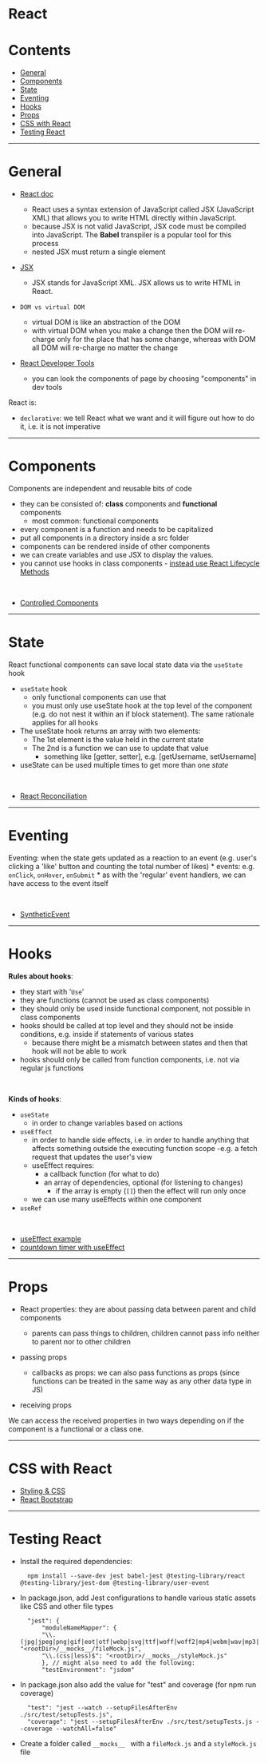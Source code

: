 # React

Contents
===================
* [General](#general)
* [Components](#components)
* [State](#state)
* [Eventing](#eventing)
* [Hooks](#hooks)
* [Props](#props)
* [CSS with React](#css-with-react)
* [Testing React](#testing-react)



----------------

# General

* [React doc](https://reactjs.org/)
    * React uses a syntax extension of JavaScript called JSX (JavaScript XML) that allows you to write HTML directly within JavaScript.
    * because JSX is not valid JavaScript, JSX code must be compiled into JavaScript. The **Babel** transpiler is a popular tool for this process
    * nested JSX must return a single element

* [JSX](https://reactjs.org/docs/introducing-jsx.html)
    * JSX stands for JavaScript XML. JSX allows us to write HTML in React.

* `DOM vs virtual DOM`
    * virtual DOM is like an abstraction of the DOM
    * with virtual DOM when you make a change then the DOM will re-charge only for the place that has some change, whereas with DOM all DOM will re-charge no matter the change

* [React Developer Tools](https://chrome.google.com/webstore/detail/react-developer-tools/fmkadmapgofadopljbjfkapdkoienihi?hl=en)
    * you can look the components of page by choosing "components" in dev tools

React is:
* `declarative`: we tell React what we want and it will figure out how to do it, i.e. it is not imperative

----------------

# Components

Components are independent and reusable bits of code
* they can be consisted of: **class** components and **functional** components
    * most common: functional components
* every component is a function and needs to be capitalized
* put all components in a directory inside a src folder
* components can be rendered inside of other components
* we can create variables and use JSX to display the values.
* you cannot use hooks in class components - [instead use React Lifecycle Methods](https://www.codecademy.com/learn/react-101/modules/react-102-lifecycle-methods-u/cheatsheet)

<br>

* [Controlled Components](https://reactjs.org/docs/forms.html#controlled-components)

----------------

# State

React functional components can save local state data via the `useState` hook

* `useState` hook
    * only functional components can use that
    * you must only use useState hook at the top level of the component (e.g. do not nest it within an if block statement). The same rationale applies for all hooks
* The useState hook returns an array with two elements:
    * The 1st element is the value held in the current state
    * The 2nd is a function we can use to update that value 
        * something like [getter, setter], e.g. [getUsername, setUsername]
* useState can be used multiple times to get more than one *state*  

<br>    

* [React Reconciliation](https://reactjs.org/docs/reconciliation.html)

----------------

# Eventing    

Eventing: when the state gets updated as a reaction to an event (e.g. user's clicking a 'like' button and counting the total number of likes)
    * events: e.g. `onClick`, `onHover`, `onSubmit`
    * as with the 'regular' event handlers, we can have access to the event itself

<br>

* [SyntheticEvent](https://reactjs.org/docs/events.html)

----------------

# Hooks

**Rules about hooks**:
* they start with '`Use`'
* they are functions (cannot be used as class components)
* they should only be used inside functional component, not possible in class components
* hooks should be called at top level and they should not be inside conditions, e.g. inside if statements of various states
    * because there might be a mismatch between states and then that hook will not be able to work
* hooks should only be called from function components, i.e. not via regular js functions

<br>

**Kinds of hooks**:
* `useState`
    * in order to change variables based on actions
* `useEffect`
    * in order to handle side effects, i.e. in order to handle anything that affects something outside the executing function scope -e.g. a fetch request that updates the user's view
    * useEffect requires:
        * a callback function (for what to do)
        * an array of dependencies, optional (for listening to changes)
            * if the array is empty (`[]`) then the effect will run only once
    * we can use many useEffects within one component        
* `useRef`


<br>

* [useEffect example](https://codesandbox.io/s/useeffect-dependencies-4pu91?file=/src/App.js)
* [countdown timer with useEffect](https://codesandbox.io/s/useeffect-countdown-w7ryj)

-----------------

# Props

* React properties: they are about passing data between parent and child components
    * parents can pass things to children, children cannot pass info neither to parent nor to other children 

* passing props
    * callbacks as props: we can also pass functions as props (since functions can be treated in the same way as any other data type in JS)
* receiving props

We can access the received properties in two ways depending on if the component is a functional or a class one.

-----------------

# CSS with React

* [Styling & CSS](https://reactjs.org/docs/faq-styling.html)
* [React Bootstrap](https://react-bootstrap.github.io/)


---------

# Testing React

* Install the required dependencies:

        npm install --save-dev jest babel-jest @testing-library/react @testing-library/jest-dom @testing-library/user-event

* In package.json, add Jest configurations to handle various static assets like CSS and other file types


        "jest": {
            "moduleNameMapper": {
            "\\.(jpg|jpeg|png|gif|eot|otf|webp|svg|ttf|woff|woff2|mp4|webm|wav|mp3|m4a|aac|oga)$": "<rootDir>/__mocks__/fileMock.js",
            "\\.(css|less)$": "<rootDir>/__mocks__/styleMock.js"
            }, // might also need to add the following:
            "testEnvironment": "jsdom"

* In package.json also add the value for "test" and coverage (for npm run coverage)


        "test": "jest --watch --setupFilesAfterEnv ./src/test/setupTests.js",
        "coverage": "jest --setupFilesAfterEnv ./src/test/setupTests.js --coverage --watchAll=false"

* Create a folder called `__mocks__ ` with a `fileMock.js` and a `styleMock.js` file
